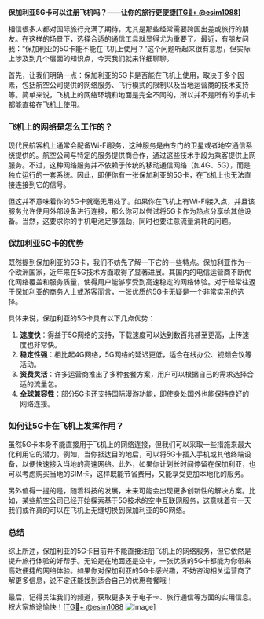 **保加利亚5G卡可以注册飞机吗？——让你的旅行更便捷[[TG💪+ @esim1088](https://t.me/s/esim1088)]**

相信很多人都对国际旅行充满了期待，尤其是那些经常需要跨国出差或旅行的朋友。在这样的场景下，选择合适的通信工具就显得尤为重要了。最近，有朋友问我：“保加利亚的5G卡能不能在飞机上使用？”这个问题听起来很有意思，但实际上涉及到几个层面的知识点，今天我们就来详细聊聊。

首先，让我们明确一点：保加利亚的5G卡是否能在飞机上使用，取决于多个因素，包括航空公司提供的网络服务、飞行模式的限制以及当地运营商的技术支持等。简单来说，飞机上的网络环境和地面是完全不同的，所以并不是所有的手机卡都能直接在飞机上使用。

### 飞机上的网络是怎么工作的？

现代民航客机上通常会配备Wi-Fi服务，这种服务是由专门的卫星或者地空通信系统提供的。航空公司与特定的服务提供商合作，通过这些技术手段为乘客提供上网服务。不过，这种网络服务并不依赖于传统的移动通信网络（如4G、5G），而是独立运行的一套系统。因此，即便你有一张保加利亚的5G卡，在飞机上也无法直接连接到它的信号。

但这并不意味着你的5G卡就毫无用处了。如果你在飞机上有Wi-Fi接入点，并且该服务允许使用外部设备进行连接，那么你可以尝试将5G卡作为热点分享给其他设备。当然，这要求你的手机电池足够强劲，同时也要注意流量消耗的问题。

### 保加利亚5G卡的优势

既然提到保加利亚的5G卡，我们不妨先了解一下它的一些特点。保加利亚作为一个欧洲国家，近年来在5G技术方面取得了显著进展。其国内的电信运营商不断优化网络覆盖和服务质量，使得用户能够享受到高速稳定的网络体验。对于经常往返于保加利亚的商务人士或游客而言，一张优质的5G卡无疑是一个非常实用的选择。

具体来说，保加利亚的5G卡具有以下几点优势：

1. **速度快**：得益于5G网络的支持，下载速度可以达到数百兆甚至更高，上传速度也非常快。
2. **稳定性强**：相比起4G网络，5G网络的延迟更低，适合在线办公、视频会议等活动。
3. **资费灵活**：许多运营商推出了多种套餐方案，用户可以根据自己的需求选择合适的流量包。
4. **全球兼容性**：部分5G卡还支持国际漫游功能，即使身处国外也能保持良好的网络连接。

### 如何让5G卡在飞机上发挥作用？

虽然5G卡本身不能直接用于飞机上的网络连接，但我们可以采取一些措施来最大化利用它的潜力。例如，当你抵达目的地后，可以将5G卡插入手机或其他终端设备，以便快速接入当地的高速网络。此外，如果你计划长时间停留在保加利亚，也可以考虑购买当地的SIM卡，这样既能节省费用，又能享受更加本地化的服务。

另外值得一提的是，随着科技的发展，未来可能会出现更多创新性的解决方案。比如，某些航空公司已经开始探索基于5G技术的空中互联网服务，这意味着有一天我们或许真的可以在飞机上无缝切换到保加利亚的5G网络。

### 总结

综上所述，保加利亚的5G卡目前并不能直接注册飞机上的网络服务，但它依然是提升旅行体验的好帮手。无论是在地面还是空中，一张优质的5G卡都能为你带来高效便捷的网络体验。如果你对保加利亚的5G卡感兴趣，不妨咨询相关运营商了解更多信息，说不定还能找到适合自己的优惠套餐哦！

最后，记得关注我们的频道，获取更多关于电子卡、旅行通信等方面的实用信息。祝大家旅途愉快！[[TG💪+ @esim1088](https://t.me/s/esim1088) ![Image](https://i.postimg.cc/4NQfJmqS/Snipaste-2025-05-13-00-14-12.png)]